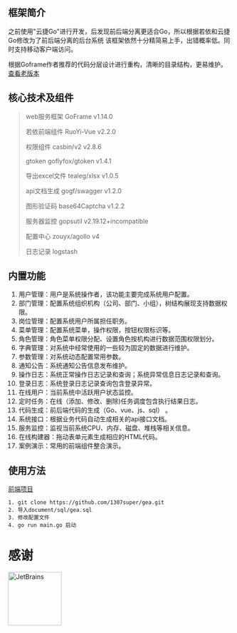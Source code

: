 ## 框架简介

之前使用"云捷Go"进行开发，后发现前后端分离更适合Go，所以根据若依和云捷Go修改为了前后端分离的后台系统
该框架依然十分精简易上手，出错概率低。同时支持移动客户端访问。

根据Goframe作者推荐的代码分层设计进行重构，清晰的目录结构，更易维护。 [查看老版本](https://github.com/1307super/gea/tree/v1)


## 核心技术及组件
> web服务框架    GoFrame        v1.14.0
>
> 若依前端组件   RuoYi-Vue           v2.2.0
>
> 权限组件       casbin/v2     v2.8.6
> 
> gtoken       goflyfox/gtoken    v1.4.1
>
> 导出excel文件  tealeg/xlsx    v1.0.5   
>
> api文档生成    gogf/swagger    v1.2.0
>
> 图形验证码     base64Captcha  v1.2.2  
>
> 服务器监控     gopsutil       v2.19.12+incompatible   
>
> 配置中心      zouyx/agollo       v4   
>
> 日志记录      logstash

## 内置功能

1.  用户管理：用户是系统操作者，该功能主要完成系统用户配置。
2.  部门管理：配置系统组织机构（公司、部门、小组），树结构展现支持数据权限。
3.  岗位管理：配置系统用户所属担任职务。
4.  菜单管理：配置系统菜单，操作权限，按钮权限标识等。
5.  角色管理：角色菜单权限分配、设置角色按机构进行数据范围权限划分。
6.  字典管理：对系统中经常使用的一些较为固定的数据进行维护。
7.  参数管理：对系统动态配置常用参数。
8.  通知公告：系统通知公告信息发布维护。
9.  操作日志：系统正常操作日志记录和查询；系统异常信息日志记录和查询。
10.  登录日志：系统登录日志记录查询包含登录异常。
11.  在线用户：当前系统中活跃用户状态监控。
12.  定时任务：在线（添加、修改、删除)任务调度包含执行结果日志。
13.  代码生成：前后端代码的生成（Go、vue、js、sql） 。
14.  系统接口：根据业务代码自动生成相关的api接口文档。
15.  服务监控：监视当前系统CPU、内存、磁盘、堆栈等相关信息。
16.  在线构建器：拖动表单元素生成相应的HTML代码。
17.  案例演示：常用的前端组件整合演示。

## 使用方法

[前端项目](https://github.com/1307super/gea-ui)

```
1. git clone https://github.com/1307super/gea.git
2. 导入document/sql/gea.sql
3. 修改配置文件
4. go run main.go 启动
```

# 感谢
<a href="https://www.jetbrains.com/?from=gea"><img src="https://itician.org/download/thumbnails/1114119/jetbrains.png?version=1&modificationDate=1608649325806&api=v2" height="120" alt="JetBrains"/></a>
